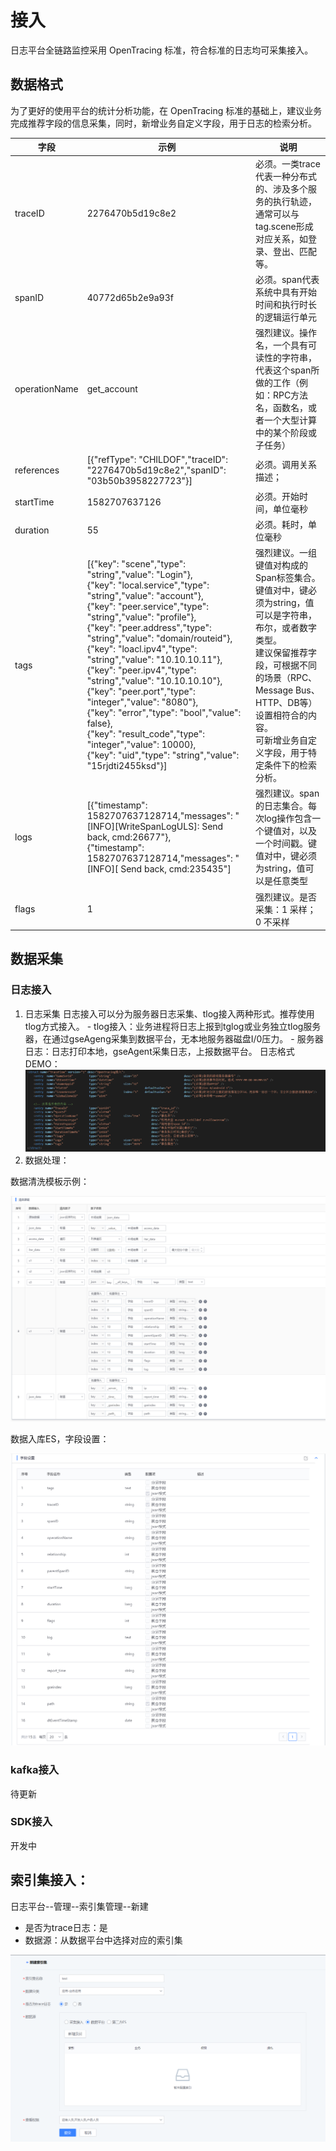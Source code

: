 # 接入

日志平台全链路监控采用 OpenTracing 标准，符合标准的日志均可采集接入。

## 数据格式

为了更好的使用平台的统计分析功能，在 OpenTracing 标准的基础上，建议业务完成推荐字段的信息采集，同时，新增业务自定义字段，用于日志的检索分析。

|字段|示例|说明|
|--|--|--|
|traceID|2276470b5d19c8e2|必须。一类trace代表一种分布式的、涉及多个服务的执行轨迹，通常可以与tag.scene形成对应关系，如登录、登出、匹配等。|
|spanID|40772d65b2e9a93f|必须。span代表系统中具有开始时间和执行时长的逻辑运行单元|
|operationName|get_account|强烈建议。操作名，一个具有可读性的字符串，代表这个span所做的工作（例如：RPC方法名，函数名，或者一个大型计算中的某个阶段或子任务）|
|references|[{"refType": "CHILDOF","traceID": "2276470b5d19c8e2","spanID": "03b50b3958227723"}]|必须。调用关系描述；|
|startTime|1582707637126|必须。开始时间，单位毫秒|
|duration|55|必须。耗时，单位毫秒|
|tags|[{"key": "scene","type": "string","value": "Login"},<br>{"key": "local.service","type": "string","value": "account"},<br>{"key": "peer.service","type": "string","value": "profile"},<br>{"key": "peer.address","type": "string","value": "domain/routeid"},<br>{"key": "loacl.ipv4","type": "string","value": "10.10.10.11"},<br>{"key": "peer.ipv4","type": "string","value": "10.10.10.10"},<br>{"key": "peer.port","type": "integer","value": "8080"},<br>{"key": "error","type": "bool","value": false},<br>{"key": "result_code","type": "integer","value": 10000},<br>{"key": "uid","type": "string","value": "15rjdti2455ksd"}]|强烈建议。一组键值对构成的Span标签集合。键值对中，键必须为string，值可以是字符串，布尔，或者数字类型。<br>建议保留推荐字段，可根据不同的场景（RPC、Message Bus、HTTP、DB等）设置相符合的内容。<br>可新增业务自定义字段，用于特定条件下的检索分析。|
|logs|[{"timestamp": 1582707637128714,"messages": " [INFO][WriteSpanLogULS]: Send back, cmd:26677"},<br>{"timestamp": 1582707637128714,"messages": " [INFO][ Send back, cmd:235435"]|强烈建议。span的日志集合。每次log操作包含一个键值对，以及一个时间戳。键值对中，键必须为string，值可以是任意类型|
|flags|1|强烈建议。是否采集：1 采样；0 不采样|

## 数据采集
### 日志接入

1. 日志采集
	日志接入可以分为服务器日志采集、tlog接入两种形式。推荐使用tlog方式接入。
		- tlog接入：业务进程将日志上报到tglog或业务独立tlog服务器，在通过gseAgeng采集到数据平台，无本地服务器磁盘I/0压力。
		- 服务器日志：日志打印本地，gseAgent采集日志，上报数据平台。
    日志格式DEMO：
    ![enter image description here](../media/trace_access_1.png)
2. 数据处理：

数据清洗模板示例：

![enter image description here](../media/trace_access_2.png)

数据入库ES，字段设置：

![enter image description here](../media/trace_access_3.png)

### kafka接入

待更新

### SDK接入

开发中
    
## 索引集接入：

日志平台--管理--索引集管理--新建

- 是否为trace日志：是
- 数据源：从数据平台中选择对应的索引集

![enter image description here](../media/trace_access_4.png)

